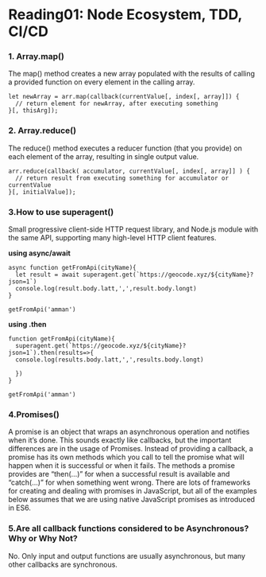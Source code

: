 # Reading01: Node Ecosystem, TDD, CI/CD
  

### 1. Array.map()
The map() method creates a new array populated with the results of calling a provided function on every element in the calling array.
`````
let newArray = arr.map(callback(currentValue[, index[, array]]) {
  // return element for newArray, after executing something
}[, thisArg]);

`````

### 2. Array.reduce()
The reduce() method executes a reducer function (that you provide) on each element of the array, resulting in single output value.
````
arr.reduce(callback( accumulator, currentValue[, index[, array]] ) {
  // return result from executing something for accumulator or currentValue
}[, initialValue]);
````
### 3.How to use superagent()
Small progressive client-side HTTP request library, and Node.js module with the same API, supporting many high-level HTTP client features.

**using async/await**
```
async function getFromApi(cityName){
  let result = await superagent.get(`https://geocode.xyz/${cityName}?json=1`)
  console.log(result.body.latt,',',result.body.longt)
}

getFromApi('amman')
```

**using .then**
```
function getFromApi(cityName){
  superagent.get(`https://geocode.xyz/${cityName}?json=1`).then(results=>{
  console.log(results.body.latt,',',results.body.longt)

  })
}

getFromApi('amman')
```

### 4.Promises()

A promise is an object that wraps an asynchronous operation and notifies when it’s done. This sounds exactly like callbacks, but the important differences are in the usage of Promises. Instead of providing a callback, a promise has its own methods which you call to tell the promise what will happen when it is successful or when it fails. The methods a promise provides are “then(…)” for when a successful result is available and “catch(…)” for when something went wrong.
There are lots of frameworks for creating and dealing with promises in JavaScript, but all of the examples below assumes that we are using native JavaScript promises as introduced in ES6.

### 5.Are all callback functions considered to be Asynchronous? Why or Why Not?
No. Only input and output functions are usually asynchronous, but many other callbacks are synchronous.


